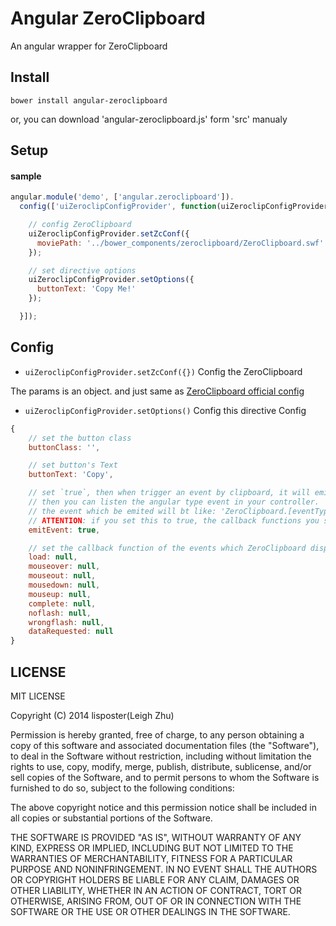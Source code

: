 # Angular ZeroClipboard

An angular wrapper for ZeroClipboard

## Install

```
bower install angular-zeroclipboard
```

or, you can download 'angular-zeroclipboard.js' form 'src' manualy

## Setup

#### sample

```js
angular.module('demo', ['angular.zeroclipboard']).
  config(['uiZeroclipConfigProvider', function(uiZeroclipConfigProvider) {

    // config ZeroClipboard
    uiZeroclipConfigProvider.setZcConf({
      moviePath: '../bower_components/zeroclipboard/ZeroClipboard.swf'
    });

    // set directive options
    uiZeroclipConfigProvider.setOptions({
      buttonText: 'Copy Me!'
    });

  }]);
```


## Config

* `uiZeroclipConfigProvider.setZcConf({})` Config the ZeroClipboard

The params is an object. and just same as [ZeroClipboard official config](https://github.com/zeroclipboard/zeroclipboard/blob/1.x-master/docs/instructions.md)

* `uiZeroclipConfigProvider.setOptions()` Config this directive Config

```js
{
    // set the button class
    buttonClass: '',

    // set button's Text
    buttonText: 'Copy',

    // set `true`, then when trigger an event by clipboard, it will emit an angular event by .$emit()
    // then you can listen the angular type event in your controller.
    // the event which be emited will bt like: 'ZeroClipboard.[eventType]', for example: 'ZeroClipboard.complete'
    // ATTENTION: if you set this to true, the callback functions you set below will be ignored.
    emitEvent: true,

    // set the callback function of the events which ZeroClipboard dispataches
    load: null,
    mouseover: null,
    mouseout: null,
    mousedown: null,
    mouseup: null,
    complete: null,
    noflash: null,
    wrongflash: null,
    dataRequested: null
}
```

## LICENSE

MIT LICENSE

Copyright (C) 2014 lisposter(Leigh Zhu)

Permission is hereby granted, free of charge, to any person obtaining a copy of this software and associated documentation files (the "Software"), to deal in the Software without restriction, including without limitation the rights to use, copy, modify, merge, publish, distribute, sublicense, and/or sell copies of the Software, and to permit persons to whom the Software is furnished to do so, subject to the following conditions:

The above copyright notice and this permission notice shall be included in all copies or substantial portions of the Software.

THE SOFTWARE IS PROVIDED "AS IS", WITHOUT WARRANTY OF ANY KIND, EXPRESS OR IMPLIED, INCLUDING BUT NOT LIMITED TO THE WARRANTIES OF MERCHANTABILITY, FITNESS FOR A PARTICULAR PURPOSE AND NONINFRINGEMENT. IN NO EVENT SHALL THE AUTHORS OR COPYRIGHT HOLDERS BE LIABLE FOR ANY CLAIM, DAMAGES OR OTHER LIABILITY, WHETHER IN AN ACTION OF CONTRACT, TORT OR OTHERWISE, ARISING FROM, OUT OF OR IN CONNECTION WITH THE SOFTWARE OR THE USE OR OTHER DEALINGS IN THE SOFTWARE.
